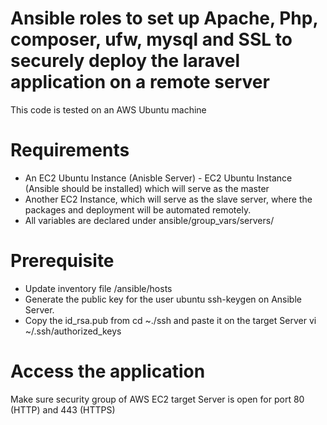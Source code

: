 # Ansible roles to set up Apache, Php, composer, ufw, mysql and SSL to securely deploy the laravel application on a remote server
This code is tested on an AWS Ubuntu machine

# Requirements
<ul> 
<li>An EC2 Ubuntu Instance (Anisble Server) - EC2 Ubuntu Instance (Ansible should be installed) which will serve as the master </li>
<li> Another  EC2 Instance, which will serve as the slave server, where the packages and deployment will be automated remotely.</li>
<li>All variables are declared under ansible/group_vars/servers/</li>
</ul>

# Prerequisite


<ul> 
<li> Update inventory file /ansible/hosts </li>
<li> Generate the public key for the user ubuntu ssh-keygen on Ansible Server.</li>
<li>Copy the id_rsa.pub from cd ~./ssh and paste it on the target Server vi ~/.ssh/authorized_keys </li>
</ul> 

# Access the application 

Make sure security group of AWS EC2 target Server is open for port 80 (HTTP) and 443 (HTTPS)

